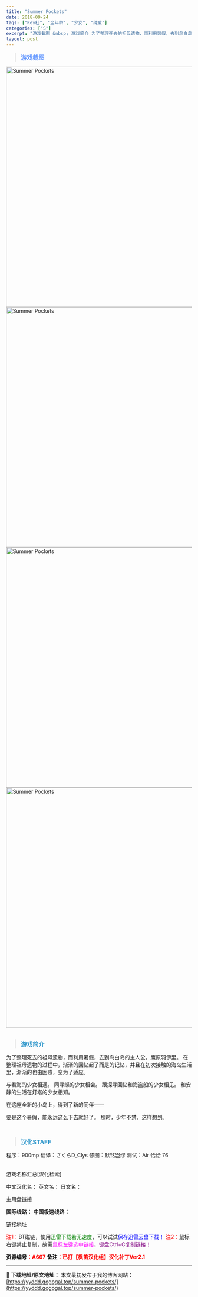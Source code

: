 ```yaml
---
title: "Summer Pockets"
date: 2018-09-24
tags: ["Key社", "全年龄", "少女", "纯爱"]
categories: ["S"]
excerpt: "游戏截图 &nbsp; 游戏简介 为了整理死去的祖母遗物，而利用暑假，去到鸟白岛的主人公，鹰原羽伊里。 在整理祖母遗物的过程中，渐渐的回忆起了而是的记忆，并且在初次接触的海岛生活里，渐渐的也由困惑，变为了适应。 与看海的少女相遇。 同寻蝶的少女相会。 跟探寻回忆和海盗船的少女相见。 和安静的生活在灯&hellip;"
layout: post
---
```


<div>
<blockquote><b><span style="font-size: 12pt; color: #6699ff;">游戏截图</span></b></blockquote>
<div><img title="点击放大" src="https://yyddd.gogogal.top/wp-content/uploads/2025/04/20250430_6811fbab6acda.webp" alt="Summer Pockets" width="650" /></div>
<div><img title="点击放大" src="https://yyddd.gogogal.top/wp-content/uploads/2025/04/20250430_6811fbace4390.webp" alt="Summer Pockets" width="650" /></div>
<div><img title="点击放大" src="https://yyddd.gogogal.top/wp-content/uploads/2025/04/20250430_6811fbaf54bd1.webp" alt="Summer Pockets" width="650" /></div>
<div><img title="点击放大" src="https://yyddd.gogogal.top/wp-content/uploads/2025/04/20250430_6811fbb0e11d7.webp" alt="Summer Pockets" width="650" /></div>
&nbsp;
<blockquote><b><span style="font-size: 12pt; color: #3399cc;">游戏简介</span></b></blockquote>
<div>为了整理死去的祖母遗物，而利用暑假，去到鸟白岛的主人公，鹰原羽伊里。
在整理祖母遗物的过程中，渐渐的回忆起了而是的记忆，并且在初次接触的海岛生活里，渐渐的也由困惑，变为了适应。

与看海的少女相遇。
同寻蝶的少女相会。
跟探寻回忆和海盗船的少女相见。
和安静的生活在灯塔的少女相知。

在这座全新的小岛上，得到了新的同伴——

要是这个暑假，能永远这么下去就好了。
那时，少年不禁，这样想到。</div>
&nbsp;
<blockquote><b><span style="font-size: 12pt; color: #3399cc;">汉化STAFF</span></b></blockquote>
<div>程序：900mp
翻译：さくらD_Clys
修图：默铭岂缪
测试：Air 恰恰 76</div>
&nbsp;

游戏名称汇总[汉化检索]

中文汉化名：
英文名：
日文名：
</div>
<div class="panel panel-primary">
<div class="panel-heading">主用盘链接</div>
<div class="panel-body">

<b>国际线路：</b>
<b>中国极速线路：</b>

<!--wechatfans start-->

<a href="https://pan.xunlei.com/s/VOSF27l4gjBFjS2WxFQFba3MA1?pwd=2ybx#">链接地址</a>

<!--wechatfans end-->
<span style="color: #ff0000;">注1：</span>BT磁链，使用<span style="color: #008000;">迅雷下载若无速度</span>，可以试试<span style="color: #0000ff;">保存迅雷云盘下载！</span>
<span style="color: #ff0000;">注2：</span>鼠标右键禁止复制，故需<span style="color: #ff00ff;">鼠标左键选中链接</span>，<span style="color: #800080;">键盘Ctrl+C复制链接！</span>

</div>
<div class="panel-footer"><span style="color: #ff0000;"><b><span style="color: #000000;">资源编号</span>：A667</b></span>
<span style="color: #ff0000;"><b><span style="color: #000000;">备注</span>：已打【枫笛汉化组】汉化补丁Ver2.1</b></span></div>
</div>

---
📖 **下载地址/原文地址：** 本文最初发布于我的博客网站：[https://yyddd.gogogal.top/summer-pockets/](https://yyddd.gogogal.top/summer-pockets/)
